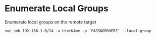 # Enumerate Local Groups

Enumerate local groups on the remote target

```
nxc smb 192.168.1.0/24 -u UserNAme -p 'PASSWORDHERE' --local-group
```
